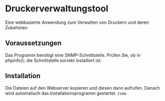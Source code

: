 # Druckerverwaltungstool
Eine webbasierte Anwendung zum Verwalten von Druckern und deren Zubehören

## Voraussetzungen

Das Programm benötigt eine SNMP-Schnittstelle. Prüfen Sie, ob in phpinfo(); die Schnittstelle korrekt installiert ist.

## Installation

Die Dateien auf den Webserver kopieren und diesen dann aufrufen. Danach wird automatisch das Installationsprogramm gestartet.
`Code`
